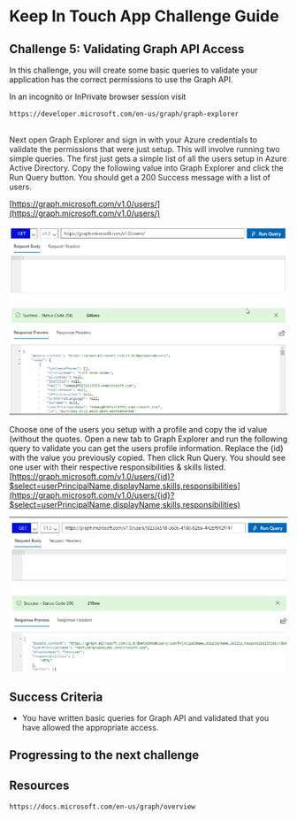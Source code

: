 # Keep In Touch App Challenge Guide

## Challenge 5: Validating Graph API Access

In this challenge, you will create some basic queries to validate your application has the correct permissions to use the Graph API.

In an incognito or InPrivate browser session visit
<br>
```
https://developer.microsoft.com/en-us/graph/graph-explorer
```
<br>
<span class="colour" style="color:rgb(36, 41, 46)">Next open Graph Explorer and sign in with your Azure credentials to validate the permissions that were just setup. This will involve running two simple queries. The first just gets a simple list of all the users setup in Azure Active Directory. Copy the following value into Graph Explorer and click the Run Query button. You should get a 200 Success message with a list of users.</span>

[https://graph.microsoft.com/v1.0/users/](https://graph.microsoft.com/v1.0/users/)

![](images/user-profile.png)

Choose one of the users you setup with a profile and copy the id value (without the quotes. Open a new tab to Graph Explorer and run the following query to validate you can get the users profile information. Replace the {id} with the value you previously copied. Then click Run Query.
You should see one user with their respective responsibilities & skills listed.  
[https://graph.microsoft.com/v1.0/users/{id}?$select=userPrincipalName,displayName,skills,responsibilities](https://graph.microsoft.com/v1.0/users/{id}?$select=userPrincipalName,displayName,skills,responsibilities)  

![](images/testuser.png)


## Success Criteria

* <span class="colour" style="color: rgb(36, 41, 46);">You have written basic queries for Graph API and validated that you have allowed the appropriate access.</span>

## Progressing to the next challenge

## Resources
```
https://docs.microsoft.com/en-us/graph/overview
```
